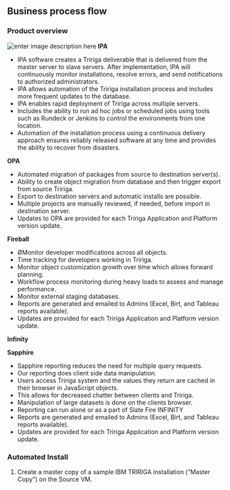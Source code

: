 ## Business process flow

### Product overview
![enter image description here](https://github.com/jmalmin/slatefire-infinity-docs/blob/master/img/stack-server-black.png?raw=true)
**IPA**

 - IPA software creates a Tririga deliverable that is delivered from the master server to slave servers.  After implementation, IPA will continuously monitor installations, resolve errors, and send notifications to authorized administrators.
 - IPA allows automation of the Tririga installation process and includes more frequent updates to the database.
 - IPA enables rapid deployment of Tririga across multiple servers.
 - Includes the ability to run ad hoc jobs or scheduled jobs using tools such as Rundeck or Jenkins to control the environments from one location.
 - Automation of the installation process using a continuous delivery approach ensures reliably released software at any time and provides the ability to recover from disasters.
 
**OPA**
 - Automated migration of packages from source to destination server(s).
 - Ability to create object migration from database and then trigger export from source Tririga.
 - Export to destination servers and automatic installs are possible.
 - Multiple projects are manually reviewed, if needed, before import in destination server.
 - Updates to OPA are provided for each Tririga Application and Platform version update. 

**Fireball**

 - ØMonitor developer modifications across all objects.
  - Time tracking for developers working in Tririga.
  -  Monitor object customization growth over time which allows forward
   planning.
   - Workflow process monitoring during heavy loads to assess and manage
   performance.
   - Monitor external staging databases.
  -  Reports are generated and emailed to Admins (Excel, Birt, and
   Tableau reports available).
  -  Updates are provided for each Tririga Application and Platform
   version update.

**Infinity**


**Sapphire**

  -  Sapphire reporting reduces the need for multiple query requests.
  -  Our reporting does client side data manipulation.
  -  Users access Tririga system and the values they return are cached in their browser in JavaScript objects.
  -  This allows for decreased chatter between clients and Tririga.
  -  Manipulation of large datasets is done on the clients browser.
  -  Reporting can run alone or as a part of Slate Fire INFINITY
  -  Reports are generated and emailed to Admins (Excel, Birt, and Tableau reports available).
  -  Updates are provided for each Tririga Application and Platform version update.


### Automated Install

 1. Create a master copy of a sample IBM TRIRIGA installation
(“Master Copy”) on the Source VM.


<!--stackedit_data:
eyJoaXN0b3J5IjpbMTAxMDM5NDQ2LDEyOTMxOTg0NTJdfQ==
-->